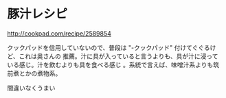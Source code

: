 # 豚汁レシピ

http://cookpad.com/recipe/2589854

クックパッドを信用していないので、普段は "-クックパッド" 付けてぐぐるけど、これは奥さんの
推薦。汁に具が入っていると言うよりも、具が汁に浸っている感じ。汁を飲むよりも具を食べる感じ
。系統で言えば、味噌汁系よりも筑前煮とかの煮物系。

間違いなくうまい
